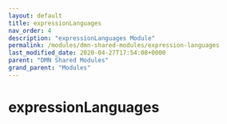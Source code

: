 ```yaml
---
layout: default
title: expressionLanguages 
nav_order: 4
description: "expressionLanguages Module"
permalink: /modules/dmn-shared-modules/expression-languages
last_modified_date: 2020-04-27T17:54:08+0000
parent: "DMN Shared Modules"
grand_parent: "Modules"
---
```


# expressionLanguages
